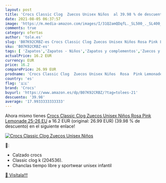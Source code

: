 ```yaml
---
layout: post
title: 'Crocs Classic Clog  Zuecos Unisex Niños  al 39.98 % de descuento'
date: 2021-08-05 06:37:57
image: 'https://m.media-amazon.com/images/I/31Q2amQDqfL._SL500_._SL400_.jpg'
comments: true
category: ofertas
author: 'tole.es'
slug: 'B07K92CRBZ-es Crocs Classic Clog Zuecos Unisex Niños Rosa Pink Lemonade...'
sku: 'B07K92CRBZ-es'
tags: [ 'Zapatos','Zapatos - Niños','Zapatos y complementos','Zuecos y mules para niño','crocs','zuecos', ]
actualPrice: 16.2 EUR
currency: EUR
price: 16.2
comparePrice: 26.99 EUR
prodname: 'Crocs Classic Clog  Zuecos Unisex Niños  Rosa  Pink Lemonade   25-26 EU'
country: 'es'
flag: '🇪🇸'
brand: 'Crocs'
buyurl: 'https://www.amazon.es/dp/B07K92CRBZ/?tag=tolees-21'
descuento: '39.98'
average: '17.9933333333333'
---
```


Ahora mismo tienes [Crocs Classic Clog  Zuecos Unisex Niños  Rosa  Pink Lemonade   25-26 EU](https://www.amazon.es/dp/B07K92CRBZ/?tag=tolees-21) a 16.2 EUR (original: 26.99 EUR) (39.98 %  de descuento) en el siguiente enlace!

[![Crocs Classic Clog  Zuecos Unisex Niños ](https://m.media-amazon.com/images/I/31Q2amQDqfL._SL500_._SL400_.jpg)](https://www.amazon.es/dp/B07K92CRBZ/?tag=tolees-21)

🔎:

- Calzado crocs
- Classic clog k (204536).
- Chanclas tiempo libre y sportwear unisex infantil

[🛒 Visítala!!!](https://www.amazon.es/dp/B07K92CRBZ/?tag=tolees-21)

